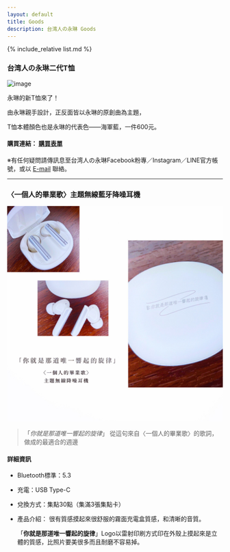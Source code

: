 ```yaml
---
layout: default
title: Goods
description: 台湾人の永琳 Goods
---
```


{% include_relative list.md %}

### 台湾人の永琳二代T恤

![image](https://lh4.googleusercontent.com/tH6trOkOBmj-5-tltmVNyNTmERzFI1l6CGgveYEtcaOai2572AXDcVGA029JLvn5O_qzEX7BYWNyN7XWFYortbgTrZQlgr6aoXzGK5xejHLQummzSmAv2BfLyrpgx8G9ve5sLOrxBtqY-5P3bS1mQwQ28VzLZQ)

永琳的新T恤來了！

由永琳親手設計，正反面皆以永琳的原創曲為主題，

T恤本體顏色也是永琳的代表色——海軍藍，一件600元。

#### 購買連結： [購買表單](https://docs.google.com/forms/d/e/1FAIpQLSfL4j40eHtLK-8EkZSumVPmiiS5yz_RP7J4IjrzWyoH9sZyJA/viewform?usp=sf_link)

※有任何疑問請傳訊息至台湾人の永琳Facebook粉專／Instagram／LINE官方帳號，或以 [E-mail](mailto:taiwanese.eirin@gmail.com) 聯絡。

---
### 〈一個人的畢業歌〉主題無線藍牙降噪耳機

![image](F5D2F79F-E6D6-4EF7-8261-35A4128658D5.jpeg)

> 「*你就是那道唯一響起的旋律*」
>  從這句來自〈一個人的畢業歌〉的歌詞，做成的最適合的週邊

#### 詳細資訊

- Bluetooth標準：5.3
- 充電：USB Type-C
- 兌換方式：集點30點（集滿3張集點卡）
- 產品介紹：
    很有質感摸起來很舒服的霧面充電盒質感，和清晰的音質。
  
    「**你就是那道唯一響起的旋律**」Logo以雷射印刷方式印在外殼上摸起來是立體的質感，比照片要美很多而且耐磨不容易掉。
